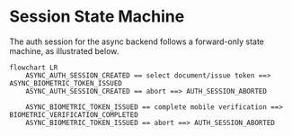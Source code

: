 # Session State Machine

The auth session for the async backend follows a forward-only state machine, as illustrated below.

```mermaid
flowchart LR
    ASYNC_AUTH_SESSION_CREATED == select document/issue token ==> ASYNC_BIOMETRIC_TOKEN_ISSUED
    ASYNC_AUTH_SESSION_CREATED == abort ==> AUTH_SESSION_ABORTED
    
    ASYNC_BIOMETRIC_TOKEN_ISSUED == complete mobile verification ==> BIOMETRIC_VERIFICATION_COMPLETED 
    ASYNC_BIOMETRIC_TOKEN_ISSUED == abort ==> AUTH_SESSION_ABORTED
```
